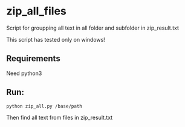 # zip_all_files

Script for groupping all text in all folder and subfolder in zip_result.txt

This script has tested only on windows!

## Requirements

Need python3

## Run:

```
python zip_all.py /base/path
```

Then find all text from files in zip_result.txt
